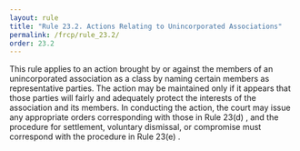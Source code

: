 ```yaml
---
layout: rule
title: "Rule 23.2. Actions Relating to Unincorporated Associations"
permalink: /frcp/rule_23.2/
order: 23.2
---
```


This rule applies to an action brought by or against the members of an unincorporated association as a class by naming certain members as representative parties. The action may be maintained only if it appears that those parties will fairly and adequately protect the interests of the association and its members. In conducting the action, the court may issue any appropriate orders corresponding with those in Rule 23(d) , and the procedure for settlement, voluntary dismissal, or compromise must correspond with the procedure in Rule 23(e) .